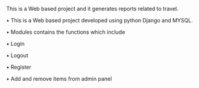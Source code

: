 This is a Web based project and it generates reports related to travel.

•	This is a Web based project developed using python Django and MYSQL.

•	Modules contains the functions which include

•	Login

•	Logout

•	Register 

•	Add and remove items from admin panel
